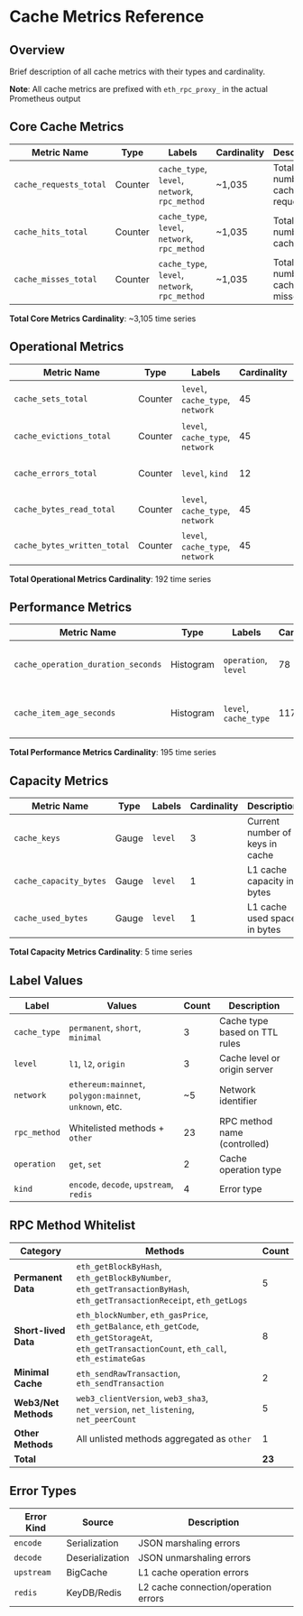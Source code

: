 # Cache Metrics Reference

## Overview
Brief description of all cache metrics with their types and cardinality.

**Note**: All cache metrics are prefixed with `eth_rpc_proxy_` in the actual Prometheus output

## Core Cache Metrics

| Metric Name | Type | Labels | Cardinality | Description |
|-------------|------|--------|-------------|-------------|
| `cache_requests_total` | Counter | `cache_type`, `level`, `network`, `rpc_method` | ~1,035 | Total number of cache requests |
| `cache_hits_total` | Counter | `cache_type`, `level`, `network`, `rpc_method` | ~1,035 | Total number of cache hits |
| `cache_misses_total` | Counter | `cache_type`, `level`, `network`, `rpc_method` | ~1,035 | Total number of cache misses |

**Total Core Metrics Cardinality**: ~3,105 time series

## Operational Metrics

| Metric Name | Type | Labels | Cardinality | Description |
|-------------|------|--------|-------------|-------------|
| `cache_sets_total` | Counter | `level`, `cache_type`, `network` | 45 | Number of cache set operations |
| `cache_evictions_total` | Counter | `level`, `cache_type`, `network` | 45 | Number of cache evictions |
| `cache_errors_total` | Counter | `level`, `kind` | 12 | Cache errors by type |
| `cache_bytes_read_total` | Counter | `level`, `cache_type`, `network` | 45 | Bytes read from cache |
| `cache_bytes_written_total` | Counter | `level`, `cache_type`, `network` | 45 | Bytes written to cache |

**Total Operational Metrics Cardinality**: 192 time series

## Performance Metrics

| Metric Name | Type | Labels | Cardinality | Description |
|-------------|------|--------|-------------|-------------|
| `cache_operation_duration_seconds` | Histogram | `operation`, `level` | 78 | Duration of cache operations (get/set) |
| `cache_item_age_seconds` | Histogram | `level`, `cache_type` | 117 | Age of items at hit time (TTL analysis) |

**Total Performance Metrics Cardinality**: 195 time series

## Capacity Metrics

| Metric Name | Type | Labels | Cardinality | Description |
|-------------|------|--------|-------------|-------------|
| `cache_keys` | Gauge | `level` | 3 | Current number of keys in cache |
| `cache_capacity_bytes` | Gauge | `level` | 1 | L1 cache capacity in bytes |
| `cache_used_bytes` | Gauge | `level` | 1 | L1 cache used space in bytes |

**Total Capacity Metrics Cardinality**: 5 time series

## Label Values

| Label | Values | Count | Description |
|-------|--------|-------|-------------|
| `cache_type` | `permanent`, `short`, `minimal` | 3 | Cache type based on TTL rules |
| `level` | `l1`, `l2`, `origin` | 3 | Cache level or origin server |
| `network` | `ethereum:mainnet`, `polygon:mainnet`, `unknown`, etc. | ~5 | Network identifier |
| `rpc_method` | Whitelisted methods + `other` | 23 | RPC method name (controlled) |
| `operation` | `get`, `set` | 2 | Cache operation type |
| `kind` | `encode`, `decode`, `upstream`, `redis` | 4 | Error type |

## RPC Method Whitelist

| Category | Methods | Count |
|----------|---------|-------|
| **Permanent Data** | `eth_getBlockByHash`, `eth_getBlockByNumber`, `eth_getTransactionByHash`, `eth_getTransactionReceipt`, `eth_getLogs` | 5 |
| **Short-lived Data** | `eth_blockNumber`, `eth_gasPrice`, `eth_getBalance`, `eth_getCode`, `eth_getStorageAt`, `eth_getTransactionCount`, `eth_call`, `eth_estimateGas` | 8 |
| **Minimal Cache** | `eth_sendRawTransaction`, `eth_sendTransaction` | 2 |
| **Web3/Net Methods** | `web3_clientVersion`, `web3_sha3`, `net_version`, `net_listening`, `net_peerCount` | 5 |
| **Other Methods** | All unlisted methods aggregated as `other` | 1 |
| **Total** | | **23** |

## Error Types

| Error Kind | Source | Description |
|------------|--------|-------------|
| `encode` | Serialization | JSON marshaling errors |
| `decode` | Deserialization | JSON unmarshaling errors |
| `upstream` | BigCache | L1 cache operation errors |
| `redis` | KeyDB/Redis | L2 cache connection/operation errors |
